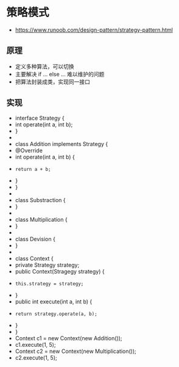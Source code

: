 # 策略模式
- https://www.runoob.com/design-pattern/strategy-pattern.html

## 原理
- 定义多种算法，可以切换
- 主要解决 if ... else ... 难以维护的问题
- 把算法封装成类，实现同一接口

## 实现
- interface Strategy {
-   int operate(int a, int b);
- }
- 
- class Addition implements Strategy {
-   @Override
-   int operate(int a, int b) {
-     return a + b;
-   }
- }
- 
- class Substraction {
- }
- 
- class Multiplication {
- }
- 
- class Devision {
- }
- 
- class Context {
-   private Strategy strategy;
-   public Context(Stragegy strategy) {
-     this.strategy = strategy;
-   }
-   public int execute(int a, int b) {
-     return strategy.operate(a, b);
-   }
- }
- Context c1 = new Context(new Addition());
- c1.execute(1, 5);
- Context c2 = new Context(new Multiplication());
- c2.execute(1, 5);
